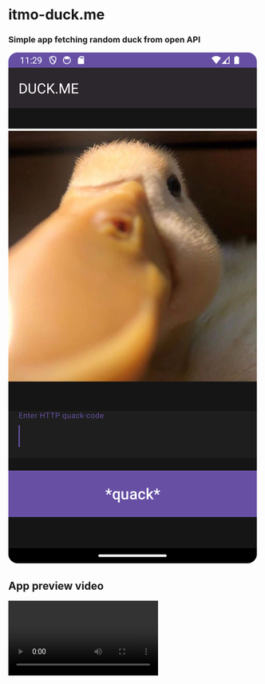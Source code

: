 # itmo-duck.me
### Simple app fetching random duck from open API

![Duck](./preview.png)

## App preview video

![Duck](https://github.com/itmo-duck/itmo-duck.me/raw/main/preview.mp4)